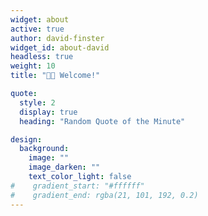 ```yaml
---
widget: about
active: true
author: david-finster
widget_id: about-david
headless: true
weight: 10
title: "👋🏻 Welcome!"

quote: 
  style: 2
  display: true
  heading: "Random Quote of the Minute"

design:
  background:
    image: ""
    image_darken: ""
    text_color_light: false
#    gradient_start: "#ffffff"
#    gradient_end: rgba(21, 101, 192, 0.2)
---
```


